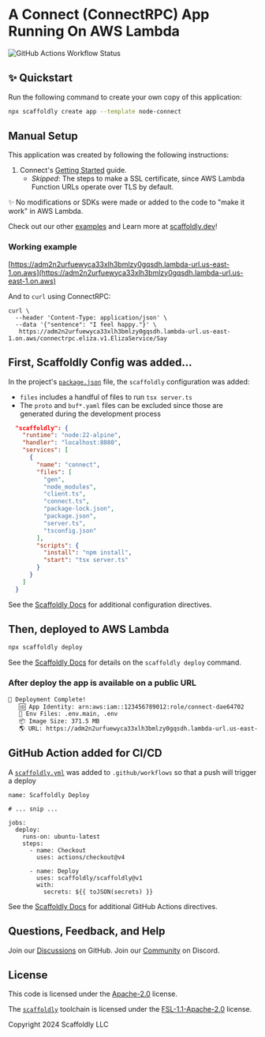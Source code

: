 # A Connect (ConnectRPC) App Running On AWS Lambda

![GitHub Actions Workflow Status](https://img.shields.io/github/actions/workflow/status/scaffoldly/scaffoldly-examples/scaffoldly.yml?branch=node-connect&link=https%3A%2F%2Fgithub.com%2Fscaffoldly%2Fscaffoldly-examples%2Factions)

## ✨ Quickstart

Run the following command to create your own copy of this application:

```bash
npx scaffoldly create app --template node-connect
```

## Manual Setup

This application was created by following the following instructions:

1. Connect's [Getting Started](https://connectrpc.com/docs/node/getting-started) guide.
   - _Skipped_: The steps to make a SSL certificate, since AWS Lambda Function URLs operate over TLS by default.

✨ No modifications or SDKs were made or added to the code to "make it work" in AWS Lambda.

Check out our other [examples](https://github.com/scaffoldly/scaffoldly-examples) and Learn more at [scaffoldly.dev](https://scaffoldly.dev)!

### Working example

[https://adm2n2urfuewyca33xlh3bmlzy0gqsdh.lambda-url.us-east-1.on.aws](https://adm2n2urfuewyca33xlh3bmlzy0gqsdh.lambda-url.us-east-1.on.aws)

And to `curl` using ConnectRPC:

```
curl \
  --header 'Content-Type: application/json' \
  --data '{"sentence": "I feel happy."}' \
   https://adm2n2urfuewyca33xlh3bmlzy0gqsdh.lambda-url.us-east-1.on.aws/connectrpc.eliza.v1.ElizaService/Say
```

## First, Scaffoldly Config was added...

In the project's [`package.json`](package.json) file, the `scaffoldly` configuration was added:

- `files` includes a handful of files to run `tsx server.ts`
- The `proto` and `buf*.yaml` files can be excluded since those are generated during the development process

```json
  "scaffoldly": {
    "runtime": "node:22-alpine",
    "handler": "localhost:8080",
    "services": [
      {
        "name": "connect",
        "files": [
          "gen",
          "node_modules",
          "client.ts",
          "connect.ts",
          "package-lock.json",
          "package.json",
          "server.ts",
          "tsconfig.json"
        ],
        "scripts": {
          "install": "npm install",
          "start": "tsx server.ts"
        }
      }
    ]
  }
```

See the [Scaffoldly Docs](https://scaffoldly.dev/docs/config/) for additional configuration directives.

## Then, deployed to AWS Lambda

```bash
npx scaffoldly deploy
```

See the [Scaffoldly Docs](https://scaffoldly.dev/docs/cli/#scaffoldly-deploy) for details on the `scaffoldly deploy` command.

### After deploy the app is available on a public URL

```bash
🚀 Deployment Complete!
   🆔 App Identity: arn:aws:iam::123456789012:role/connect-dae64702
   📄 Env Files: .env.main, .env
   📦 Image Size: 371.5 MB
   🌎 URL: https://adm2n2urfuewyca33xlh3bmlzy0gqsdh.lambda-url.us-east-1.on.aws
```

## GitHub Action added for CI/CD

A [`scaffoldly.yml`](.github/workflows/scaffoldly.yml) was added to `.github/workflows` so that a push will trigger a deploy

```
name: Scaffoldly Deploy

# ... snip ...

jobs:
  deploy:
    runs-on: ubuntu-latest
    steps:
      - name: Checkout
        uses: actions/checkout@v4

      - name: Deploy
        uses: scaffoldly/scaffoldly@v1
        with:
          secrets: ${{ toJSON(secrets) }}
```

See the [Scaffoldly Docs](https://scaffoldly.dev/docs/gha/) for additional GitHub Actions directives.

## Questions, Feedback, and Help

Join our [Discussions](https://github.com/scaffoldly/scaffoldly/discussions) on GitHub.
Join our [Community](https://scaffoldly.dev/community) on Discord.

## License

This code is licensed under the [Apache-2.0](LICENSE.md) license.

The [`scaffoldly`](https://github.com/scaffoldly/scaffoldly) toolchain is licensed under the [FSL-1.1-Apache-2.0](https://github.com/scaffoldly/scaffoldly?tab=License-1-ov-file) license.

Copyright 2024 Scaffoldly LLC
